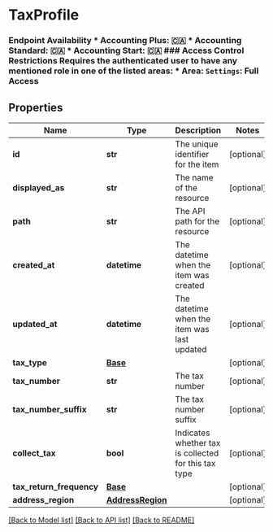 # TaxProfile

### Endpoint Availability  * Accounting Plus: 🇨🇦 * Accounting Standard: 🇨🇦 * Accounting Start: 🇨🇦  ### Access Control Restrictions  Requires the authenticated user to have any mentioned role in one of the listed areas: * Area: `Settings`: Full Access
## Properties
Name | Type | Description | Notes
------------ | ------------- | ------------- | -------------
**id** | **str** | The unique identifier for the item | [optional] 
**displayed_as** | **str** | The name of the resource | [optional] 
**path** | **str** | The API path for the resource | [optional] 
**created_at** | **datetime** | The datetime when the item was created | [optional] 
**updated_at** | **datetime** | The datetime when the item was last updated | [optional] 
**tax_type** | [**Base**](Base.md) |  | [optional] 
**tax_number** | **str** | The tax number | [optional] 
**tax_number_suffix** | **str** | The tax number suffix | [optional] 
**collect_tax** | **bool** | Indicates whether tax is collected for this tax type | [optional] 
**tax_return_frequency** | [**Base**](Base.md) |  | [optional] 
**address_region** | [**AddressRegion**](AddressRegion.md) |  | [optional] 

[[Back to Model list]](../README.md#documentation-for-models) [[Back to API list]](../README.md#documentation-for-api-endpoints) [[Back to README]](../README.md)


